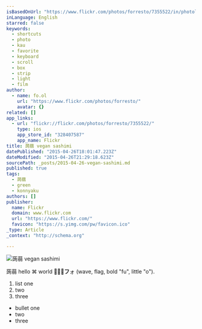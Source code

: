 ```yaml
---
isBasedOnUrl: "https://www.flickr.com/photos/forresto/7355522/in/photolist-"
inLanguage: English
starred: false
keywords:
  - shortcuts
  - photo
  - kau
  - favorite
  - keyboard
  - scroll
  - box
  - strip
  - light
  - film
author:
  - name: fo.ol
    url: "https://www.flickr.com/photos/forresto/"
    avatar: {}
related: []
app_links:
  - url: "flickr://flickr.com/photos/forresto/7355522/"
    type: ios
    app_store_id: "328407587"
    app_name: Flickr
title: 蒟蒻 vegan sashimi
datePublished: "2015-04-26T18:01:47.223Z"
dateModified: "2015-04-26T21:29:18.623Z"
sourcePath: _posts/2015-04-26-vegan-sashimi.md
published: true
tags:
  - 蒟蒻
  - green
  - konnyaku
authors: []
publisher:
  name: Flickr
  domain: www.flickr.com
  url: "https://www.flickr.com/"
  favicon: "https://s.yimg.com/pw/favicon.ico"
_type: Article
_context: "http://schema.org"

---
```

![蒟蒻 vegan sashimi](https://farm1.staticflickr.com/7/7355522_b66e5d3078_m.jpg)

蒟蒻 hello ⌘ world 🌊🇺🇸**フ**ォ (wave, flag, bold "fu", little "o").

1. list one
2. two
3. three

* bullet one
* two
* three